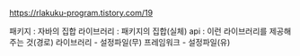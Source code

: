 https://rlakuku-program.tistory.com/19

패키지 : 자바의 집합
라이브러리 : 패키지의 집합(실체)
api : 이런 라이브러리를 제공해주는 것(경로)
라이브러리 - 설정파일(무)
프레임워크 - 설정파일(유)